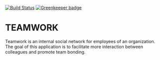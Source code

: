 [![Build Status](https://travis-ci.org/leokamwathi/TEAMWORK.svg?branch=develop)](https://travis-ci.org/leokamwathi/TEAMWORK) [![Greenkeeper badge](https://badges.greenkeeper.io/leokamwathi/TEAMWORK.svg)](https://greenkeeper.io/)

# TEAMWORK

Teamwork is an internal social network for employees of an organization. The goal of this application is to facilitate more interaction between colleagues and promote team bonding.
